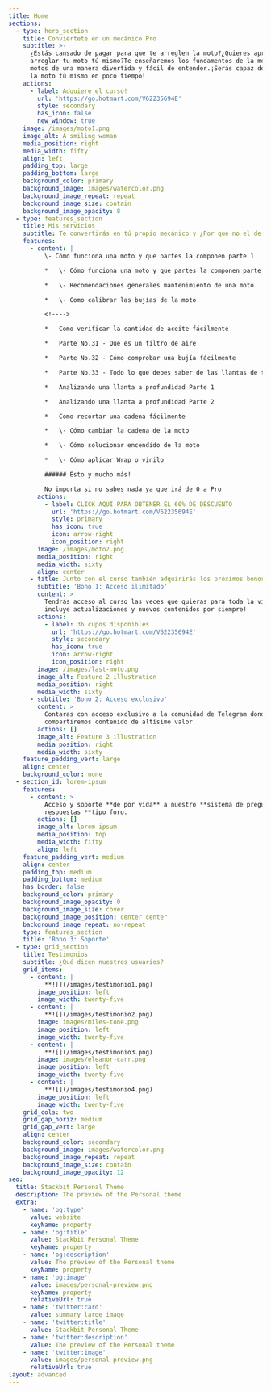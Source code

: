 ```yaml
---
title: Home
sections:
  - type: hero_section
    title: Conviértete en un mecánico Pro
    subtitle: >-
      ¿Estás cansado de pagar para que te arreglen la moto?¿Quieres aprender a
      arreglar tu moto tú mismo?Te enseñaremos los fundamentos de la mecánica de
      motos de una manera divertida y fácil de entender.¡Serás capaz de cuidar
      la moto tú mismo en poco tiempo!
    actions:
      - label: Adquiere el curso!
        url: 'https://go.hotmart.com/V62235694E'
        style: secondary
        has_icon: false
        new_window: true
    image: /images/moto1.png
    image_alt: A smiling woman
    media_position: right
    media_width: fifty
    align: left
    padding_top: large
    padding_bottom: large
    background_color: primary
    background_image: images/watercolor.png
    background_image_repeat: repeat
    background_image_size: contain
    background_image_opacity: 8
  - type: features_section
    title: Mis servicios
    subtitle: Te convertirás en tú propio mecánico y ¿Por que no el de tus amigos?
    features:
      - content: |
          \- Cómo funciona una moto y que partes la componen parte 1

          *   \- Cómo funciona una moto y que partes la componen parte 2

          *   \- Recomendaciones generales mantenimiento de una moto

          *   \- Como calibrar las bujías de la moto

          <!---->

          *   Como verificar la cantidad de aceite fácilmente

          *   Parte No.31 - Que es un filtro de aire

          *   Parte No.32 - Cómo comprobar una bujía fácilmente

          *   Parte No.33 - Todo lo que debes saber de las llantas de tu moto

          *   Analizando una llanta a profundidad Parte 1

          *   Analizando una llanta a profundidad Parte 2

          *   Como recortar una cadena fácilmente

          *   \- Cómo cambiar la cadena de la moto

          *   \- Cómo solucionar encendido de la moto

          *   \- Cómo aplicar Wrap o vinilo

          ###### Esto y mucho más!

          No importa si no sabes nada ya que irá de 0 a Pro
        actions:
          - label: CLICK AQUÍ PARA OBTENER EL 60% DE DESCUENTO
            url: 'https://go.hotmart.com/V62235694E'
            style: primary
            has_icon: true
            icon: arrow-right
            icon_position: right
        image: /images/moto2.png
        media_position: right
        media_width: sixty
        align: center
      - title: Junto con el curso también adquirirás los próximos bonos
        subtitle: 'Bono 1: Acceso ilimitado'
        content: >
          Tendrás acceso al curso las veces que quieras para toda la vida,
          incluye actualizaciones y nuevos contenidos por siempre!
        actions:
          - label: 36 cupos disponibles
            url: 'https://go.hotmart.com/V62235694E'
            style: secondary
            has_icon: true
            icon: arrow-right
            icon_position: right
        image: /images/last-moto.png
        image_alt: Feature 2 illustration
        media_position: right
        media_width: sixty
      - subtitle: 'Bono 2: Acceso exclusivo'
        content: >
          Contaras con acceso exclusivo a la comunidad de Telegram donde
          compartiremos contenido de altísimo valor
        actions: []
        image_alt: Feature 3 illustration
        media_position: right
        media_width: sixty
    feature_padding_vert: large
    align: center
    background_color: none
  - section_id: lorem-ipsum
    features:
      - content: >
          Acceso y soporte **de por vida** a nuestro **sistema de preguntas y
          respuestas **tipo foro.
        actions: []
        image_alt: lorem-ipsum
        media_position: top
        media_width: fifty
        align: left
    feature_padding_vert: medium
    align: center
    padding_top: medium
    padding_bottom: medium
    has_border: false
    background_color: primary
    background_image_opacity: 0
    background_image_size: cover
    background_image_position: center center
    background_image_repeat: no-repeat
    type: features_section
    title: 'Bono 3: Soporte'
  - type: grid_section
    title: Testimonios
    subtitle: ¿Qué dicen nuestros usuarios?
    grid_items:
      - content: |
          **![](/images/testimonio1.png)
        image_position: left
        image_width: twenty-five
      - content: |
          **![](/images/testimonio2.png)
        image: images/miles-tone.png
        image_position: left
        image_width: twenty-five
      - content: |
          **![](/images/testimonio3.png)
        image: images/eleanor-carr.png
        image_position: left
        image_width: twenty-five
      - content: |
          **![](/images/testimonio4.png)
        image_position: left
        image_width: twenty-five
    grid_cols: two
    grid_gap_horiz: medium
    grid_gap_vert: large
    align: center
    background_color: secondary
    background_image: images/watercolor.png
    background_image_repeat: repeat
    background_image_size: contain
    background_image_opacity: 12
seo:
  title: Stackbit Personal Theme
  description: The preview of the Personal theme
  extra:
    - name: 'og:type'
      value: website
      keyName: property
    - name: 'og:title'
      value: Stackbit Personal Theme
      keyName: property
    - name: 'og:description'
      value: The preview of the Personal theme
      keyName: property
    - name: 'og:image'
      value: images/personal-preview.png
      keyName: property
      relativeUrl: true
    - name: 'twitter:card'
      value: summary_large_image
    - name: 'twitter:title'
      value: Stackbit Personal Theme
    - name: 'twitter:description'
      value: The preview of the Personal theme
    - name: 'twitter:image'
      value: images/personal-preview.png
      relativeUrl: true
layout: advanced
---
```

